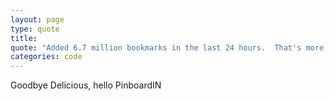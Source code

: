 ```yaml
---
layout: page
type: quote
title: 
quote: "Added 6.7 million bookmarks in the last 24 hours.  That's more than in the entire preceding year"
categories: code
---
```

Goodbye Delicious, hello PinboardIN
